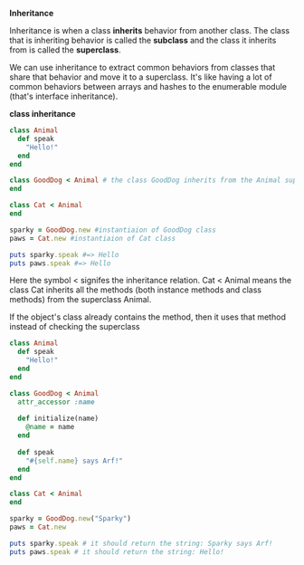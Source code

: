 __Inheritance__

Inheritance is when a class __inherits__ behavior from another class. The class that is inheriting behavior is called the __subclass__ and the class it inherits from is called the __superclass__.

We can use inheritance to extract common behaviors from classes that share that behavior and move it to a superclass. It's like having a lot of common behaviors between arrays and hashes to the enumerable module (that's interface inheritance).

__class inheritance__ 

```ruby
class Animal
  def speak
    "Hello!"
  end
end

class GoodDog < Animal # the class GoodDog inherits from the Animal superclass
end

class Cat < Animal
end

sparky = GoodDog.new #instantiaion of GoodDog class
paws = Cat.new #instantiaion of Cat class

puts sparky.speak #=> Hello
puts paws.speak #=> Hello
```

Here the symbol < signifes the inheritance relation. Cat < Animal means the class Cat inherits all the methods (both instance methods and class methods) from the superclass Animal. 

If the object's class already contains the method, then it uses that method instead of checking the superclass

```ruby
class Animal
  def speak
    "Hello!"
  end
end

class GoodDog < Animal
  attr_accessor :name
  
  def initialize(name)
    @name = name
  end
  
  def speak
    "#{self.name} says Arf!"
  end
end

class Cat < Animal
end

sparky = GoodDog.new("Sparky")
paws = Cat.new

puts sparky.speak # it should return the string: Sparky says Arf!
puts paws.speak # it should return the string: Hello!
```

